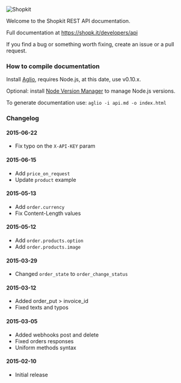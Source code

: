 ![Shopkit](https://drwfxyu78e9uq.cloudfront.net/assets/frontend/img/logo-shopkit-black-xs.png)

Welcome to the Shopkit REST API documentation.

Full documentation at https://shopk.it/developers/api

If you find a bug or something worth fixing, create an issue or a pull request.

### How to compile documentation

Install [Aglio](https://github.com/danielgtaylor/aglio), requires Node.js, at this date, use v0.10.x.

Optional: install [Node Version Manager](https://github.com/creationix/nvm) to manage Node.js versions.

To generate documentation use: `aglio -i api.md -o index.html`

### Changelog

#### 2015-06-22
* Fix typo on the `X-API-KEY` param

#### 2015-06-15
* Add `price_on_request`
* Update `product` example

#### 2015-05-13
* Add `order.currency`
* Fix Content-Length values

#### 2015-05-12
* Add `order.products.option`
* Add `order.products.image`

#### 2015-03-29
* Changed `order_state` to `order_change_status`

#### 2015-03-12
* Added order_put > invoice_id
* Fixed texts and typos

#### 2015-03-05
* Added webhooks post and delete
* Fixed orders responses
* Uniform methods syntax

#### 2015-02-10
* Initial release
